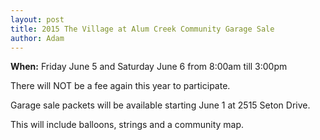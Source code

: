 ```yaml
---
layout: post
title: 2015 The Village at Alum Creek Community Garage Sale
author: Adam
---
```


**When:**   Friday June 5 and Saturday June 6 from 8:00am till 3:00pm

There will NOT be a fee again this year to participate.

Garage sale packets will be available starting June 1 at 2515 Seton Drive.

This will include balloons, strings and a community map.
